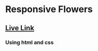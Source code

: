 # Responsive Flowers

## <a target="_blank" href="https://mohammad-moklesur-rahman.github.io/Responsive-Flowers/">Live Link</a>

### Using html and css
